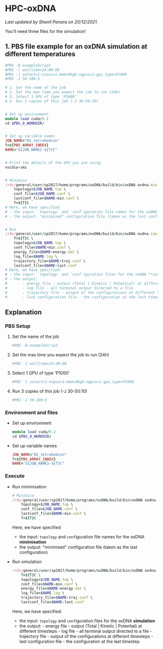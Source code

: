 # HPC-oxDNA



_Last updated by Shanil Panara on 20/12/2021._

You'll need three files for the simulation!

## 1. PBS file example for an oxDNA simulation at different temperatures

```ruby
#PBS -N exampleScript
#PBS -l walltime=24:00:00
#PBS -l select=1:ncpus=1:mem=96gb:ngpus=1:gpu_type=P1000
#PBS -J 50-100:5

# 1. Set the name of the job
# 2. Set the max time you expect the job to run (24h)
# 3. Select 1 GPU of type 'P1000'
# 4. Run 3 copies of this job (-J 30-50:10)


# Set up environment
module load cuda/9.2
cd $PBS_O_WORKDIR/


# Set up variable names
JOB_NAME="01_tetrahedron"
T=${PBS_ARRAY_INDEX}
NAME="${JOB_NAME}-${T}C"


# Print the details of the GPU you are using
nvidia-smi


# Minimise
/rds/general/user/sp2017/home/programs/oxDNA/build/bin/oxDNA oxdna.min.in \
    topology=$JOB_NAME.top \
    conf_file=$JOB_NAME.conf \
    lastconf_file=$NAME-min.conf \
    T=${T}C
# Here, we have specified
# - the input: `topology` and `conf`iguration file names for the oxDNA **minimisation**
# - the output: "minimised" configuration file (taken as the last configuration)


# Run
/rds/general/user/sp2017/home/programs/oxDNA/build/bin/oxDNA oxdna.sim.in \
    T=${T}C \
    topology=$JOB_NAME.top \
    conf_file=$NAME-min.conf \
    energy_file=$NAME-energy.dat \
    log_file=$NAME.log \
    trajectory_file=$NAME-traj.conf \
    lastconf_file=$NAME-last.conf
# Here, we have specified:
# - the input: `topology` and `conf`iguration files for the oxDNA **simulation**
# - the output:
#       - energy file - output (Total | Kinetic | Potential) at different timesteps
#       - log file - all terminal output directed to a file
#       - trajectory file - output of the configurations at different timesteps
#       - last configuration file - the configuration at the last timestep
```

## Explanation
### PBS Setup
1. Set the name of the job
    ```ruby
    #PBS -N exampleScript
    ```
2. Set the max time you expect the job to run (24h)
    ```ruby
    #PBS -l walltime=24:00:00
    ```
3. Select 1 GPU of type 'P1000'
    ```ruby
    #PBS -l select=1:ncpus=1:mem=96gb:ngpus=1:gpu_type=P1000
    ```
4. Run 3 copies of this job (-J 30-50:10)
    ```ruby
    #PBS -J 50-100:5
    ```

### Environment and files
- Set up environment
    ```ruby
    module load cuda/9.2
    cd $PBS_O_WORKDIR/
    ```

- Set up variable names
    ```ruby
    JOB_NAME="01_tetrahedron"
    T=${PBS_ARRAY_INDEX}
    NAME="${JOB_NAME}-${T}C"
    ```

### Execute
- Run minimisation
    ```ruby
    # Minimise
    /rds/general/user/sp2017/home/programs/oxDNA/build/bin/oxDNA oxdna.min.in \
        topology=$JOB_NAME.top \
        conf_file=$JOB_NAME.conf \
        lastconf_file=$NAME-min.conf \
        T=${T}C
    ```
    Here, we have specified
    - the input: `topology` and `conf`iguration file names for the oxDNA **minimisation**
    - the output: "minimised" configuration file (taken as the last configuration)

- Run simulation
    ```ruby
    /rds/general/user/sp2017/home/programs/oxDNA/build/bin/oxDNA oxdna.sim.in \
        T=${T}C \
        topology=$JOB_NAME.top \
        conf_file=$NAME-min.conf \
        energy_file=$NAME-energy.dat \
        log_file=$NAME.log \
        trajectory_file=$NAME-traj.conf \
        lastconf_file=$NAME-last.conf
    ```
    Here, we have specified:
    - the input: `topology` and `conf`iguration files for the oxDNA **simulation**
    - the output:
          - energy file - output (Total | Kinetic | Potential) at different timesteps
          - log file - all terminal output directed to a file
          - trajectory file - output of the configurations at different timesteps
          - last configuration file - the configuration at the last timestep
```